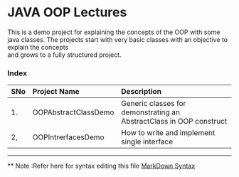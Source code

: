 
# JAVA OOP Lectures

This is a demo project for explaining the concepts of the OOP with some java classes. The projects start with very basic classes with an objective to explain the concepts \
and grows to a fully structured project.

### Index

| SNo | Project Name          | Description                                                             |
|:----|:----------------------|:------------------------------------------------------------------------|
| 1.  | OOPAbstractClassDemo  | Generic classes for demonstrating an AbstractClass in OOP construct     |
| 2,  | OOPIntrerfacesDemo    | How to write and implement single interface                             |















----
** Note :Refer here for syntax editing this file [MarkDown Syntax](https://www.markdownguide.org/basic-syntax/)











